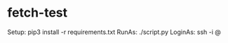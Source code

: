 # fetch-test

Setup: pip3 install  -r requirements.txt
RunAs: ./script.py
LoginAs: ssh -i <pvtkey> <user>@<privateIP>
